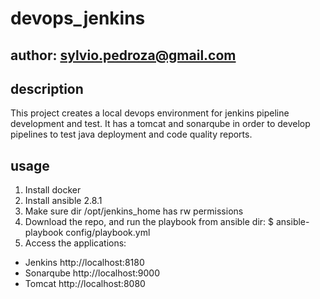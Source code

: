 # devops_jenkins

## author: sylvio.pedroza@gmail.com

## description
This project creates a local devops environment for jenkins pipeline development and test.
It has a tomcat and sonarqube in order to develop pipelines to test java deployment and code quality reports.

## usage
1. Install docker
2. Install ansible 2.8.1
3. Make sure dir /opt/jenkins_home has rw permissions
4. Download the repo, and run the playbook from ansible dir: $ ansible-playbook config/playbook.yml
5. Access the applications:
- Jenkins http://localhost:8180
- Sonarqube http://localhost:9000
- Tomcat http://localhost:8080